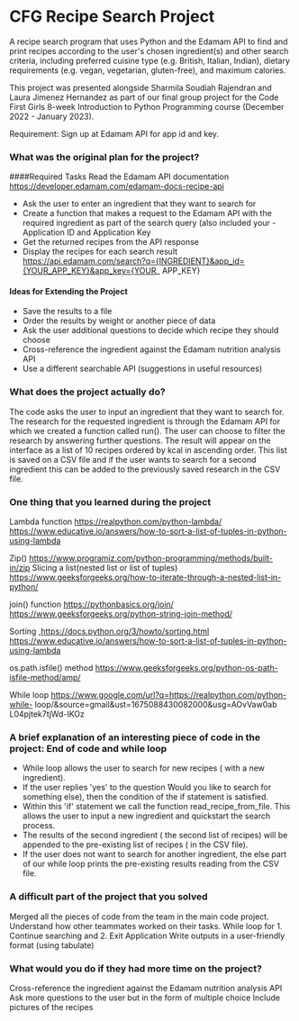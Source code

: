 # CFG Recipe Search Project

A recipe search program that uses Python and the Edamam API to find and print recipes according to the user's chosen ingredient(s) and other search criteria, including preferred cuisine type (e.g. British, Italian, Indian), dietary requirements (e.g. vegan, vegetarian, gluten-free), and maximum calories.

This project was presented alongside Sharmila Soudiah Rajendran and Laura Jimenez Hernandez as part of our final group project for the Code First Girls 8-week Introduction to Python Programming course (December 2022 - January 2023).

Requirement: Sign up at Edamam API for app id and key.

### What was the original plan for the project?
####Required Tasks
Read the Edamam API documentation https://developer.edamam.com/edamam-docs-recipe-api

- Ask the user to enter an ingredient that they want to search for
- Create a function that makes a request to the Edamam API with the required ingredient as part of the search query (also included your - Application ID and Application Key
- Get the returned recipes from the API response
- Display the recipes for each search result https://api.edamam.com/search?q={INGREDIENT}&app_id={YOUR_APP_KEY}&app_key={YOUR_ APP_KEY}

#### Ideas for Extending the Project
- Save the results to a file
- Order the results by weight or another piece of data
- Ask the user additional questions to decide which recipe they should choose
- Cross-reference the ingredient against the Edamam nutrition analysis API
- Use a different searchable API (suggestions in useful resources)


### What does the project actually do?
The code asks the user to input an ingredient that they want to search for. The research for the requested ingredient is through the Edamam API for which we created a function called run(). The user can choose to filter the research by answering further questions. The result will appear on the interface as a list of 10 recipes ordered by kcal in ascending order. This list is saved on a CSV file and if the user wants to search for a second ingredient this can be added to the previously saved research in the CSV file.

 
### One thing that you learned during the project
Lambda 
function https://realpython.com/python-lambda/ https://www.educative.io/answers/how-to-sort-a-list-of-tuples-in-python-using-lambda

Zip()
https://www.programiz.com/python-programming/methods/built-in/zip
Slicing a list(nested list or list of tuples)
https://www.geeksforgeeks.org/how-to-iterate-through-a-nested-list-in-python/

join() function
https://pythonbasics.org/join/ https://www.geeksforgeeks.org/python-string-join-method/

Sorting
,https://docs.python.org/3/howto/sorting.html https://www.educative.io/answers/how-to-sort-a-list-of-tuples-in-python-using-lambda

os.path.isfile() method
https://www.geeksforgeeks.org/python-os-path-isfile-method/amp/

While loop
https://www.google.com/url?q=https://realpython.com/python-while- loop/&source=gmail&ust=1675088430082000&usg=AOvVaw0ab L04pjtek7tjWd-IKOz

### A brief explanation of an interesting piece of code in the project: End of code and while loop
- While loop allows the user to search for new recipes ( with a new ingredient).
- If the user replies 'yes' to the question  ̈Would you like to search for something else), then the condition of the if statement is satisfied.
- Within this 'if' statement we call the function read_recipe_from_file. This allows the user to input a new ingredient and quickstart the search process.
- The results of the second ingredient ( the second list of recipes) will be appended to the pre-existing list of recipes ( in the CSV file).
- If the user does not want to search for another ingredient, the else part of our while loop prints the pre-existing results reading from the CSV file.

 
### A difficult part of the project that you solved
Merged all the pieces of code from the team in the main code project. Understand how other teammates worked on their tasks.
While loop for 1. Continue searching and 2. Exit Application
Write outputs in a user-friendly format (using tabulate)

### What would you do if they had more time on the project?
Cross-reference the ingredient against the Edamam nutrition analysis API Ask more questions to the user but in the form of multiple choice
Include pictures of the recipes



